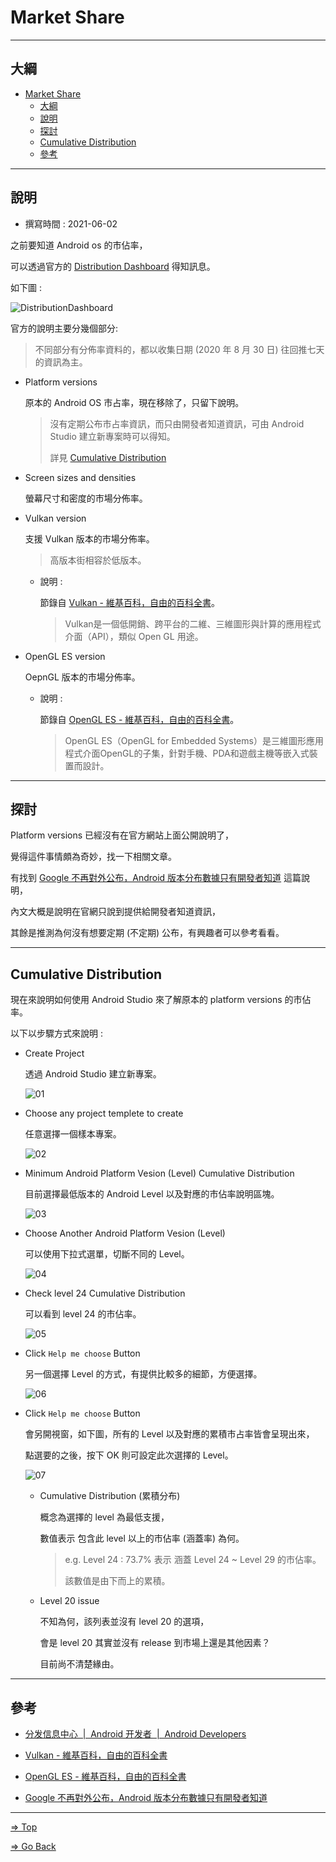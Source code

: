 # Market Share

---

## 大綱

- [Market Share](#market-share)
  - [大綱](#大綱)
  - [說明](#說明)
  - [探討](#探討)
  - [Cumulative Distribution](#cumulative-distribution)
  - [參考](#參考)

---

## 說明

- 撰寫時間 : 2021-06-02

之前要知道 Android os 的市佔率，

可以透過官方的 [Distribution Dashboard][分发信息中心  |  Android 开发者  |  Android Developers] 得知訊息。

如下圖 :

![DistributionDashboard](./pics/Android_Distribution_dashboard.png)

官方的說明主要分幾個部分:

> 不同部分有分佈率資料的，都以收集日期 (2020 年 8 月 30 日) 往回推七天的資訊為主。

- Platform versions

  原本的 Android OS 市占率，現在移除了，只留下說明。

  > 沒有定期公布市占率資訊，而只由開發者知道資訊，可由 Android Studio 建立新專案時可以得知。
  >
  > 詳見 [Cumulative Distribution](#cumulative-distribution)

- Screen sizes and densities

  螢幕尺寸和密度的市場分佈率。

- Vulkan version

  支援 Vulkan 版本的市場分佈率。

  > 高版本街相容於低版本。

  - 說明 :

    節錄自 [Vulkan - 維基百科，自由的百科全書]。

    > Vulkan是一個低開銷、跨平台的二維、三維圖形與計算的應用程式介面（API），類似 Open GL 用途。

- OpenGL ES version

  OepnGL 版本的市場分佈率。

  - 說明 :

    節錄自 [OpenGL ES - 維基百科，自由的百科全書]。

    > OpenGL ES（OpenGL for Embedded Systems）是三維圖形應用程式介面OpenGL的子集，針對手機、PDA和遊戲主機等嵌入式裝置而設計。

---

## 探討

Platform versions 已經沒有在官方網站上面公開說明了，

覺得這件事情頗為奇妙，找一下相關文章。

有找到 [Google 不再對外公布，Android 版本分布數據只有開發者知道] 這篇說明，

內文大概是說明在官網只說到提供給開發者知道資訊，

其餘是推測為何沒有想要定期 (不定期) 公布，有興趣者可以參考看看。

---

## Cumulative Distribution

現在來說明如何使用 Android Studio 來了解原本的 platform versions 的市佔率。

以下以步驟方式來說明 :

- Create Project

  透過 Android Studio 建立新專案。

  ![01](./pics/CumulativeDistribution_01_CreateProject.png)

- Choose any project templete to create

  任意選擇一個樣本專案。

  ![02](./pics/CumulativeDistribution_02_CreateProject.png)

- Minimum Android Platform Vesion (Level) Cumulative Distribution

  目前選擇最低版本的 Android Level 以及對應的市佔率說明區塊。

  ![03](./pics/CumulativeDistribution_03_PlatformVersions_Distribution.png)

- Choose Another Android Platform Vesion (Level)

  可以使用下拉式選單，切斷不同的 Level。

  ![04](./pics/CumulativeDistribution_04_PlatformVersions_Distribution.png)

- Check level 24 Cumulative Distribution

  可以看到 level 24 的市佔率。

  ![05](./pics/CumulativeDistribution_05_PlatformVersions_Distribution.png)

- Click `Help me choose` Button

  另一個選擇 Level 的方式，有提供比較多的細節，方便選擇。

  ![06](./pics/CumulativeDistribution_06_CumulativeDistributionList.png)

- Click `Help me choose` Button

  會另開視窗，如下圖，所有的 Level 以及對應的累積市占率皆會呈現出來，
  
  點選要的之後，按下 OK 則可設定此次選擇的 Level。

  ![07](./pics/CumulativeDistribution_07_CumulativeDistributionList.png)

  - Cumulative Distribution (累積分布)

    概念為選擇的 level 為最低支援，

    數值表示 包含此 level 以上的市佔率 (涵蓋率) 為何。

    > e.g. Level 24 : 73.7% 表示 涵蓋 Level 24 ~ Level 29 的市佔率。
    >
    > 該數值是由下而上的累積。

  - Level 20 issue

    不知為何，該列表並沒有 level 20 的選項，

    會是 level 20 其實並沒有 release 到市場上還是其他因素？

    目前尚不清楚緣由。

---

## 參考

- [分发信息中心  |  Android 开发者  |  Android Developers]

- [Vulkan - 維基百科，自由的百科全書]

- [OpenGL ES - 維基百科，自由的百科全書]

- [Google 不再對外公布，Android 版本分布數據只有開發者知道]

<!-- 連結設定 -->

[分发信息中心  |  Android 开发者  |  Android Developers]: https://developer.android.com/about/dashboards/

[Vulkan - 維基百科，自由的百科全書]: https://zh.wikipedia.org/wiki/Vulkan

[OpenGL ES - 維基百科，自由的百科全書]: https://zh.wikipedia.org/wiki/OpenGL_ES

[Google 不再對外公布，Android 版本分布數據只有開發者知道]: https://m.eprice.com.tw/smartos/talk/124/5507337/1/

---

[=> Top](#market-share)

[=> Go Back](../README.md)
